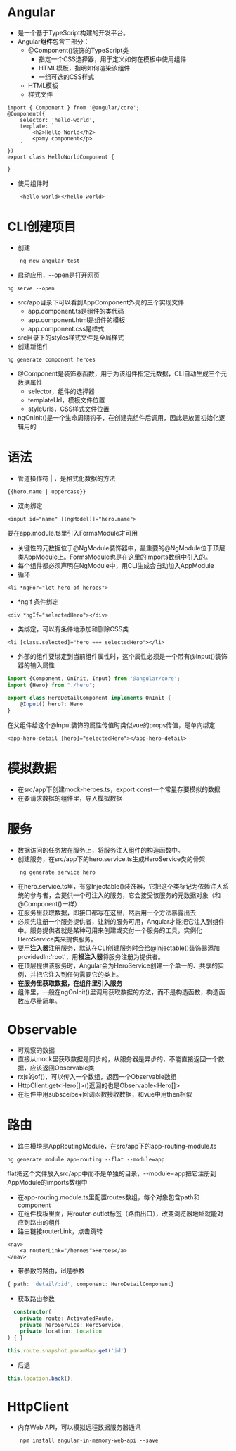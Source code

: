 # Angular
- 是一个基于TypeScript构建的开发平台。
- Angular**组件**包含三部分：
    - @Component()装饰的TypeScript类
        - 指定一个CSS选择器，用于定义如何在模板中使用组件
        - HTML模板，指明如何渲染该组件
        - 一组可选的CSS样式
    - HTML模板
    - 样式文件
```angular
import { Component } from '@angular/core';
@Component({
    selector: 'hello-world',
    template: `
        <h2>Hello World</h2>
        <p>my component</p>
    `
})
export class HelloWorldComponent {
    
}
```
- 使用组件时
```
    <hello-world></hello-world>
```

# CLI创建项目
- 创建
```angular2html
    ng new angular-test
```
- 启动应用，--open是打开网页
```angular2html
ng serve --open
```
- src/app目录下可以看到AppComponent外壳的三个实现文件
  - app.component.ts是组件的类代码
  - app.component.html是组件的模板
  - app.component.css是样式
- src目录下的styles样式文件是全局样式
- 创建新组件
```angular2html
ng generate component heroes
```
- @Component是装饰器函数，用于为该组件指定元数据，CLI自动生成三个元数据属性
  - selector，组件的选择器
  - templateUrl，模板文件位置
  - styleUrls，CSS样式文件位置
- ngOnInit()是一个生命周期钩子，在创建完组件后调用，因此是放置初始化逻辑用的
# 语法
- 管道操作符 | ，是格式化数据的方法
```angular2html
{{hero.name | uppercase}}
```
- 双向绑定
```angular2html
<input id="name" [(ngModel)]="hero.name">
```
要在app.module.ts里引入FormsModule才可用
- 关键性的元数据位于@NgModule装饰器中，最重要的@NgModule位于顶层类AppModule上。FormsModule也是在这里的imports数组中引入的。
- 每个组件都必须声明在NgModule中，用CLI生成会自动加入AppModule
- 循环
```angular2html
<li *ngFor="let hero of heroes">
```
- *ngIf 条件绑定
```angular2html
<div *ngIf="selectedHero"></div>
```
- 类绑定，可以有条件地添加和删除CSS类
```angular2html
<li [class.selected]="hero === selectedHero"></li>
```
- 外部的组件要绑定到当前组件属性时，这个属性必须是一个带有@Input()装饰器的输入属性

```typescript
import {Component, OnInit, Input} from '@angular/core';
import {Hero} from "./hero";

export class HeroDetailComponent implements OnInit {
    @Input() hero?: Hero
}
```
在父组件给这个@Input装饰的属性传值时类似vue的props传值，是单向绑定
```angular2html
<app-hero-detail [hero]="selectedHero"></app-hero-detail>
```

# 模拟数据
- 在src/app下创建mock-heroes.ts，export const一个常量存要模拟的数据
- 在要请求数据的组件里，导入模拟数据

# 服务
- 数据访问的任务放在服务上，将服务注入组件的构造函数中。
- 创建服务，在src/app下的hero.service.ts生成HeroService类的骨架
```
    ng generate service hero
```
- 在hero.service.ts里，有@Injectable()装饰器，它把这个类标记为依赖注入系统的参与者，会提供一个可注入的服务，它会接受该服务的元数据对象（和@Component()一样）
- 在服务里获取数据，即接口都写在这里，然后用一个方法暴露出去
- 必须先注册一个服务提供者，让新的服务可用，Angular才能把它注入到组件中。服务提供者就是某种可用来创建或交付一个服务的工具，实例化HeroService类来提供服务。
- 要用**注入器**注册服务，默认在CLI创建服务时会给@Injectable()装饰器添加providedIn:'root'，用**根注入器**将服务注册为提供者。
- 在顶层提供该服务时，Angular会为HeroService创建一个单一的、共享的实例，并把它注入到任何需要它的类上。
- **在服务里获取数据，在组件里引入服务**
- 组件里，一般在ngOnInit()里调用获取数据的方法，而不是构造函数，构造函数应尽量简单。
# Observable
- 可观察的数据
- 直接从mock里获取数据是同步的，从服务器是异步的，不能直接返回一个数据，应该返回Observable类
- rxjs的of()，可以传入一个数组，返回一个Observable数组
- HttpClient.get<Hero[]>()返回的也是Observable<Hero[]>
- 在组件中用subsceibe+回调函数接收数据，和vue中用then相似
# 路由
- 路由模块是AppRoutingModule，在src/app下的app-routing-module.ts
```angular2html
ng generate module app-routing --flat --module=app
```
flat把这个文件放入src/app中而不是单独的目录，--module=app把它注册到AppModule的imports数组中
- 在app-routing.module.ts里配置routes数组，每个对象包含path和component
- 在组件模板里面，用router-outlet标签（路由出口），改变浏览器地址就能对应到路由的组件
- 路由链接routerLink，点击跳转
```angular2html
<nav>
    <a routerLink="/heroes">Heroes</a>
</nav>
```
- 带参数的路由，id是参数
```typescript
{ path: 'detail/:id', component: HeroDetailComponent}
```
- 获取路由参数
```typescript
  constructor(
    private route: ActivatedRoute,
    private heroService: HeroService,
    private location: Location
) { }
```
```typescript
this.route.snapshot.paramMap.get('id')
```
- 后退
```typescript
this.location.back();
```
# HttpClient
- 内存Web API，可以模拟远程数据服务器通讯
```
    npm install angular-in-memory-web-api --save
```

